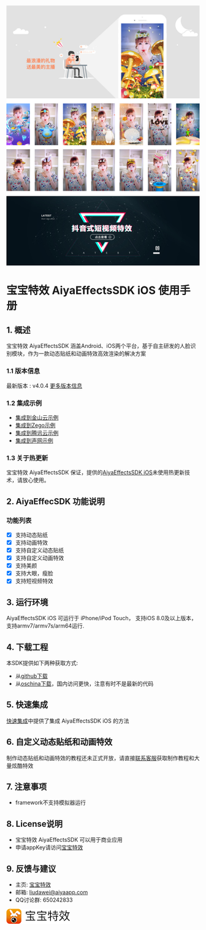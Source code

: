 <a href="http://www.lansear.cn/product/bbtx"><img src="doc/summarize1.jpg" border="0" alt="宝宝特效" /></a>
<a href="http://www.lansear.cn/product/bbtx"><img src="doc/summarize2.jpg" border="0" alt="宝宝特效" /></a>
<a href="http://www.lansear.cn/txshow.html"><img src="doc/shortVideo.jpg" border="0" alt="抖音式短视频特效" /></a>

# 宝宝特效 AiyaEffectsSDK iOS 使用手册

## 1. 概述
宝宝特效 AiyaEffectsSDK 涵盖Android、iOS两个平台，基于自主研发的人脸识别模块，作为一款动态贴纸和动画特效高效渲染的解决方案

### 1.1 版本信息
最新版本 : v4.0.4 [更多版本信息](doc/versionHistory.md)

### 1.2 集成示例
* [集成到金山云示例](https://github.com/aiyaapp/AiyaEffectsWithKSVCIOS)
* [集成到Zego示例](https://github.com/aiyaapp/AiyaEffectsWithZegoIOS)
* [集成到腾讯云示例](https://github.com/aiyaapp/AiyaEffectsWithTXIOS)
* [集成到声网示例](https://github.com/aiyaapp/AiyaEffectsWithAgoraIOS)

### 1.3 关于热更新
宝宝特效 AiyaEffectsSDK 保证，提供的[AiyaEffectsSDK iOS](https://github.com/aiyaapp/AiyaEffectsIOS)未使用热更新技术，请放心使用。

## 2. AiyaEffecSDK 功能说明

### 功能列表
- [x] 支持动态贴纸
- [x] 支持动画特效
- [x] 支持自定义动态贴纸
- [x] 支持自定义动画特效
- [x] 支持美颜
- [x] 支持大眼，瘦脸
- [x] 支持短视频特效 

## 3. 运行环境
AiyaEffectsSDK iOS 可运行于 iPhone/iPod Touch， 支持iOS 8.0及以上版本， 支持armv7/armv7s/arm64运行.

## 4. 下载工程
本SDK提供如下两种获取方式:

* 从[github下载](https://github.com/aiyaapp/AiyaEffectsIOS)
* 从[oschina下载](http://git.oschina.net/wangyng/AiyaEffectsIOS)，国内访问更快，注意有时不是最新的代码

## 5. 快速集成
[快速集成](doc/howToUse.md)中提供了集成 AiyaEffectsSDK iOS 的方法

## 6. 自定义动态贴纸和动画特效
制作动态贴纸和动画特效的教程还未正式开放，请直接[联系客服](http://www.lansear.cn/product/bbtx)获取制作教程和大量炫酷特效

## 7. 注意事项
* framework不支持模拟器运行

## 8. License说明
* 宝宝特效 AiyaEffectsSDK 可以用于商业应用
* 申请appKey请访问[宝宝特效](http://www.lansear.cn/product/bbtx)

## 9. 反馈与建议
- 主页: [宝宝特效](http://www.lansear.cn/product/bbtx)
- 邮箱: <liudawei@aiyaapp.com>
- QQ讨论群: 650242833

<a href="http://www.lansear.cn/product/bbtx"><img src="doc/logo.png" border="0" alt="宝宝特效" /></a>
